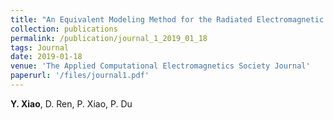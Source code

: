 ```yaml
---
title: "An Equivalent Modeling Method for the Radiated Electromagnetic Interference of PCB Based on Near-field Scanning [[Link]](https://journals.riverpublishers.com/index.php/ACES/article/view/8495)"
collection: publications
permalink: /publication/journal_1_2019_01_18
tags: Journal
date: 2019-01-18
venue: 'The Applied Computational Electromagnetics Society Journal'
paperurl: '/files/journal1.pdf'
---
```

**Y. Xiao**, D. Ren, P. Xiao, P. Du



